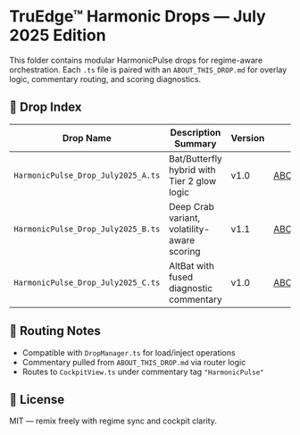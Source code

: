 # TruEdge™ Harmonic Drops — July 2025 Edition

This folder contains modular HarmonicPulse drops for regime-aware orchestration. Each `.ts` file is paired with an `ABOUT_THIS_DROP.md` for overlay logic, commentary routing, and scoring diagnostics.

## 🔖 Drop Index

| Drop Name                             | Description Summary                            | Version | Documentation                            |
|--------------------------------------|------------------------------------------------|---------|-------------------------------------------|
| `HarmonicPulse_Drop_July2025_A.ts`   | Bat/Butterfly hybrid with Tier 2 glow logic    | v1.0    | [ABOUT_THIS_DROP.md](ABOUT_THIS_DROP.md)  |
| `HarmonicPulse_Drop_July2025_B.ts`   | Deep Crab variant, volatility-aware scoring    | v1.1    | [ABOUT_THIS_DROP_B.md](ABOUT_THIS_DROP_B.md) |
| `HarmonicPulse_Drop_July2025_C.ts`   | AltBat with fused diagnostic commentary        | v1.0    | [ABOUT_THIS_DROP_C.md](ABOUT_THIS_DROP_C.md) |

## 🧩 Routing Notes

- Compatible with `DropManager.ts` for load/inject operations
- Commentary pulled from `ABOUT_THIS_DROP.md` via router logic
- Routes to `CockpitView.ts` under commentary tag `"HarmonicPulse"`

## 📘 License

MIT — remix freely with regime sync and cockpit clarity.
